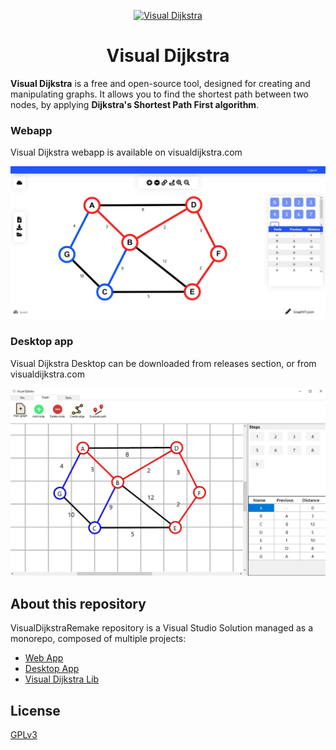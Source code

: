 <p align="center">
  <a href="https://visualdijkstra.com/">
    <img alt="Visual Dijkstra" src="https://raw.githubusercontent.com/Samuele458/visual-dijkstra/main/img/visual-dijkstra-logo.png" width="300">
  </a>
</p>
<h1 align="center">
	Visual Dijkstra
</h1>

**Visual Dijkstra** is a free and open-source tool, designed for creating and manipulating graphs. It allows you to find the shortest path between two nodes, by applying **Dijkstra's Shortest Path First algorithm**.


### Webapp


Visual Dijkstra webapp is available on visualdijkstra.com


<a href="https://visualdijkstra.com/">
	<img alt="Visual Dijkstra" src="https://raw.githubusercontent.com/Samuele458/VisualDijkstraRemake/master/docs/images/visual-dijkstra-webapp-screen01.jpg" > 
</a>

### Desktop app


Visual Dijkstra Desktop can be downloaded from releases section, or from visualdijkstra.com


<a href="https://visualdijkstra.com/">
	<img alt="Visual Dijkstra" src="https://raw.githubusercontent.com/Samuele458/VisualDijkstraRemake/master/docs/images/visual-dijkstra-desktop-app-screen01.jpg" > 
</a>


## About this repository

VisualDijkstraRemake repository is a Visual Studio Solution managed as a monorepo, composed of multiple projects:

 - [Web App](src/WebApp/)
 - [Desktop App](src/DesktopApp)
 - [Visual Dijkstra Lib](src/VisualDijkstraLib)

## License
[GPLv3](LICENSE)
